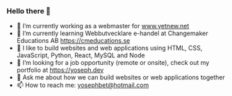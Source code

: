 ### Hello there 👋

- 🔭 I’m currently working as a webmaster for www.yetnew.net 
- 🌱 I’m currently learning Webbutvecklare e-handel at Changemaker Educations AB https://cmeducations.se
- 👯 I like to build websites and web applications using HTML, CSS, JavaScript, Python, React, MySQL and Node
- 🤔 I’m looking for a job opportunity (remote or onsite), check out my portfolio at https://yoseph.dev
- 💬 Ask me about how we can build websites or web applications together
- 📫 How to reach me: yosephbet@hotmail.com 
